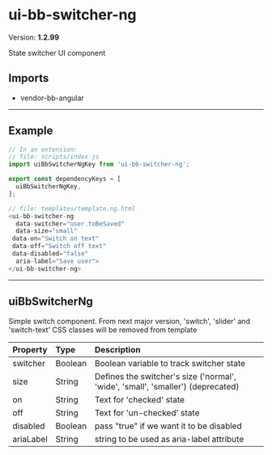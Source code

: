 # ui-bb-switcher-ng


Version: **1.2.99**

State switcher UI component

## Imports

* vendor-bb-angular

---

## Example

```javascript
// In an extension:
// file: scripts/index.js
import uiBbSwitcherNgKey from 'ui-bb-switcher-ng';

export const dependencyKeys = [
  uiBbSwitcherNgKey,
];

// file: templates/template.ng.html
<ui-bb-switcher-ng
  data-switcher="user.toBeSaved"
  data-size="small"
 data-on="Switch on text"
 data-off="Switch off text"
 data-disabled="false"
  aria-label="Save user">
</ui-bb-switcher-ng>
```

---

## uiBbSwitcherNg

Simple switch component. From next major version,
'switch', 'slider' and 'switch-text' CSS classes will be removed
from template

| Property | Type | Description |
| :-- | :-- | :-- |
| switcher | Boolean | Boolean variable to track switcher state |
| size | String | Defines the switcher's size ('normal', 'wide', 'small', 'smaller') (deprecated) |
| on | String | Text for 'checked' state |
| off | String | Text for 'un-checked' state |
| disabled | Boolean | pass "true" if we want it to be disabled |
| ariaLabel | String | string to be used as aria-label attribute |
